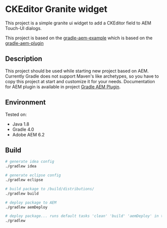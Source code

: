 # CKEditor Granite widget
This project is a simple granite ui widget to add a CKEditor field to AEM Touch-UI dialogs.

This project is based on the [gradle-aem-example](https://github.com/Cognifide/gradle-aem-example) which is based on the [gradle-aem-plugin](https://github.com/Cognifide/gradle-aem-plugin)

## Description

This project should be used while starting new project based on AEM.
Currently Gradle does not support Maven's like archetypes, so you have to copy this project at start and customize it for your needs.
Documentation for AEM plugin is available in project [Gradle AEM Plugin](https://github.com/Cognifide/gradle-aem-plugin).


## Environment

Tested on:

* Java 1.8
* Gradle 4.0
* Adobe AEM 6.2

## Build

```sh
# generate idea config
./gradlew idea

# generate eclipse config
./gradlew eclipse

# build package to /build/distributions/
./gradlew build

# deploy package to AEM
./gradlew aemDeploy

# deploy package... runs default tasks 'clean' 'build' 'aemDeploy' in that order.
./gradlew

```